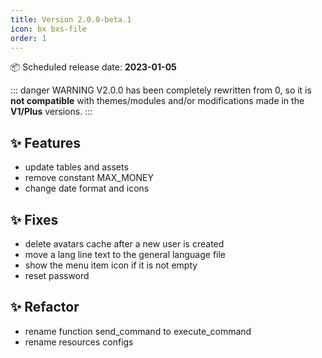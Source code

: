 ```yaml
---
title: Version 2.0.0-beta.1
icon: bx bxs-file
order: 1
---
```


:package: Scheduled release date: **2023-01-05**

::: danger WARNING
V2.0.0 has been completely rewritten from 0, so it is **not compatible** with themes/modules and/or modifications made in the **V1/Plus** versions.
:::

## :sparkles: Features

- update tables and assets
- remove constant MAX_MONEY
- change date format and icons


## :sparkles: Fixes

- delete avatars cache after a new user is created
- move a lang line text to the general language file
- show the menu item icon if it is not empty
- reset password

## :sparkles: Refactor


- rename function send_command to execute_command
- rename resources configs
